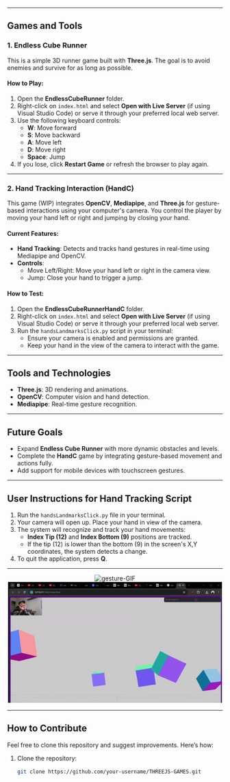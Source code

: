
---

## Games and Tools

### 1. **Endless Cube Runner**

This is a simple 3D runner game built with **Three.js**. The goal is to avoid enemies and survive for as long as possible.

#### How to Play:

1. Open the **EndlessCubeRunner** folder.
2. Right-click on `index.html` and select **Open with Live Server** (if using Visual Studio Code) or serve it through your preferred local web server.
3. Use the following keyboard controls:
   - **W**: Move forward
   - **S**: Move backward
   - **A**: Move left
   - **D**: Move right
   - **Space**: Jump
4. If you lose, click **Restart Game** or refresh the browser to play again.

---

### 2. **Hand Tracking Interaction (HandC)**

This game (WIP) integrates **OpenCV**, **Mediapipe**, and **Three.js** for gesture-based interactions using your computer's camera. You control the player by moving your hand left or right and jumping by closing your hand.

#### Current Features:

- **Hand Tracking**: Detects and tracks hand gestures in real-time using Mediapipe and OpenCV.
- **Controls**:
  - Move Left/Right: Move your hand left or right in the camera view.
  - Jump: Close your hand to trigger a jump.

#### How to Test:

1. Open the **EndlessCubeRunnerHandC** folder.
2. Right-click on `index.html` and select **Open with Live Server** (if using Visual Studio Code) or serve it through your preferred local web server.
3. Run the `handsLandmarksClick.py` script in your terminal:
   - Ensure your camera is enabled and permissions are granted.
   - Keep your hand in the view of the camera to interact with the game.

---

## Tools and Technologies

- **Three.js**: 3D rendering and animations.
- **OpenCV**: Computer vision and hand detection.
- **Mediapipe**: Real-time gesture recognition.

---

## Future Goals

- Expand **Endless Cube Runner** with more dynamic obstacles and levels.
- Complete the **HandC** game by integrating gesture-based movement and actions fully.
- Add support for mobile devices with touchscreen gestures.

---

## User Instructions for Hand Tracking Script

1. Run the `handsLandmarksClick.py` file in your terminal.
2. Your camera will open up. Place your hand in view of the camera.
3. The system will recognize and track your hand movements:
   - **Index Tip (12)** and **Index Bottom (9)** positions are tracked.
   - If the tip (12) is lower than the bottom (9) in the screen's X,Y coordinates, the system detects a change.
4. To quit the application, press **Q**.

---

<!-- GIF Section -->
<div align="center">
  <img src="./data/openclose.gif" alt="gesture-GIF" width="500">
</div>
<div align="center">
  <img src="./data/movedrag.gif" alt="gesture-GIF" width="500">
</div>

---

## How to Contribute

Feel free to clone this repository and suggest improvements. Here’s how:

1. Clone the repository:
   ```bash
   git clone https://github.com/your-username/THREEJS-GAMES.git
